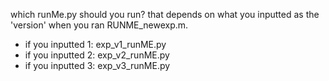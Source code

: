 which runMe.py should you run? that depends on what you inputted as the 'version' when you ran RUNME_newexp.m. 

* if you inputted 1: exp_v1_runME.py
* if you inputted 2: exp_v2_runME.py
* if you inputted 3: exp_v3_runME.py

